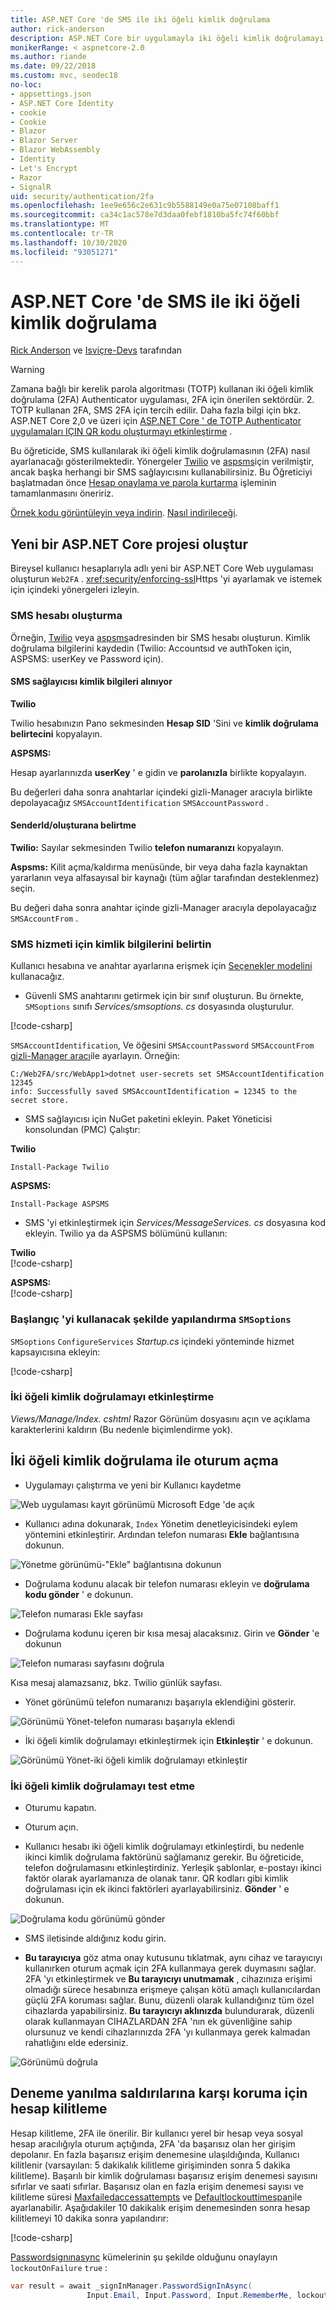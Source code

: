 ```yaml
---
title: ASP.NET Core 'de SMS ile iki öğeli kimlik doğrulama
author: rick-anderson
description: ASP.NET Core bir uygulamayla iki öğeli kimlik doğrulamayı (2FA) ayarlamayı öğrenin.
monikerRange: < aspnetcore-2.0
ms.author: riande
ms.date: 09/22/2018
ms.custom: mvc, seodec18
no-loc:
- appsettings.json
- ASP.NET Core Identity
- cookie
- Cookie
- Blazor
- Blazor Server
- Blazor WebAssembly
- Identity
- Let's Encrypt
- Razor
- SignalR
uid: security/authentication/2fa
ms.openlocfilehash: 1ee9e656c2e631c9b5588149e0a75e07108baff1
ms.sourcegitcommit: ca34c1ac578e7d3daa0febf1810ba5fc74f60bbf
ms.translationtype: MT
ms.contentlocale: tr-TR
ms.lasthandoff: 10/30/2020
ms.locfileid: "93051271"
---
```

# <a name="two-factor-authentication-with-sms-in-aspnet-core"></a>ASP.NET Core 'de SMS ile iki öğeli kimlik doğrulama

[Rick Anderson](https://twitter.com/RickAndMSFT) ve [Isviçre-Devs](https://github.com/Swiss-Devs) tarafından

>[!WARNING]
> Zamana bağlı bir kerelik parola algoritması (TOTP) kullanan iki öğeli kimlik doğrulama (2FA) Authenticator uygulaması, 2FA için önerilen sektördür. 2. TOTP kullanan 2FA, SMS 2FA için tercih edilir. Daha fazla bilgi için bkz. ASP.NET Core 2,0 ve üzeri için [ASP.NET Core ' de TOTP Authenticator uygulamaları IÇIN QR kodu oluşturmayı etkinleştirme](xref:security/authentication/identity-enable-qrcodes) .

Bu öğreticide, SMS kullanılarak iki öğeli kimlik doğrulamasının (2FA) nasıl ayarlanacağı gösterilmektedir. Yönergeler [Twilio](https://www.twilio.com/) ve [aspsms](https://www.aspsms.com/asp.net/identity/core/testcredits/)için verilmiştir, ancak başka herhangi bir SMS sağlayıcısını kullanabilirsiniz. Bu Öğreticiyi başlatmadan önce [Hesap onaylama ve parola kurtarma](xref:security/authentication/accconfirm) işleminin tamamlanmasını öneririz.

[Örnek kodu görüntüleyin veya indirin](https://github.com/dotnet/AspNetCore.Docs/tree/master/aspnetcore/security/authentication/2fa/sample/Web2FA). [Nasıl indirileceği](xref:index#how-to-download-a-sample).

## <a name="create-a-new-aspnet-core-project"></a>Yeni bir ASP.NET Core projesi oluştur

Bireysel kullanıcı hesaplarıyla adlı yeni bir ASP.NET Core Web uygulaması oluşturun `Web2FA` . <xref:security/enforcing-ssl>Https 'yi ayarlamak ve istemek için içindeki yönergeleri izleyin.

### <a name="create-an-sms-account"></a>SMS hesabı oluşturma

Örneğin, [Twilio](https://www.twilio.com/) veya [aspsms](https://www.aspsms.com/asp.net/identity/core/testcredits/)adresinden bir SMS hesabı oluşturun. Kimlik doğrulama bilgilerini kaydedin (Twilio: Accountsıd ve authToken için, ASPSMS: userKey ve Password için).

#### <a name="figuring-out-sms-provider-credentials"></a>SMS sağlayıcısı kimlik bilgileri alınıyor

**Twilio**

Twilio hesabınızın Pano sekmesinden **Hesap SID** 'Sini ve **kimlik doğrulama belirtecini** kopyalayın.

**ASPSMS:**

Hesap ayarlarınızda **userKey** ' e gidin ve **parolanızla** birlikte kopyalayın.

Bu değerleri daha sonra anahtarlar içindeki gizli-Manager aracıyla birlikte depolayacağız `SMSAccountIdentification` `SMSAccountPassword` .

#### <a name="specifying-senderid--originator"></a>SenderId/oluşturana belirtme

**Twilio:** Sayılar sekmesinden Twilio **telefon numaranızı** kopyalayın.

**Aspsms:** Kilit açma/kaldırma menüsünde, bir veya daha fazla kaynaktan yararlanın veya alfasayısal bir kaynağı (tüm ağlar tarafından desteklenmez) seçin.

Bu değeri daha sonra anahtar içinde gizli-Manager aracıyla depolayacağız `SMSAccountFrom` .

### <a name="provide-credentials-for-the-sms-service"></a>SMS hizmeti için kimlik bilgilerini belirtin

Kullanıcı hesabına ve anahtar ayarlarına erişmek için [Seçenekler modelini](xref:fundamentals/configuration/options) kullanacağız.

* Güvenli SMS anahtarını getirmek için bir sınıf oluşturun. Bu örnekte, `SMSoptions` sınıfı *Services/smsoptions. cs* dosyasında oluşturulur.

[!code-csharp[](2fa/sample/Web2FA/Services/SMSoptions.cs)]

`SMSAccountIdentification`, Ve öğesini `SMSAccountPassword` `SMSAccountFrom` [gizli-Manager aracı](xref:security/app-secrets)ile ayarlayın. Örneğin:

```none
C:/Web2FA/src/WebApp1>dotnet user-secrets set SMSAccountIdentification 12345
info: Successfully saved SMSAccountIdentification = 12345 to the secret store.
```

* SMS sağlayıcısı için NuGet paketini ekleyin. Paket Yöneticisi konsolundan (PMC) Çalıştır:

**Twilio**

`Install-Package Twilio`

**ASPSMS:**

`Install-Package ASPSMS`

* SMS 'yi etkinleştirmek için *Services/MessageServices. cs* dosyasına kod ekleyin. Twilio ya da ASPSMS bölümünü kullanın:

**Twilio**  
[!code-csharp[](2fa/sample/Web2FA/Services/MessageServices_twilio.cs)]

**ASPSMS:**  
[!code-csharp[](2fa/sample/Web2FA/Services/MessageServices_ASPSMS.cs)]

### <a name="configure-startup-to-use-smsoptions"></a>Başlangıç 'yi kullanacak şekilde yapılandırma `SMSoptions`

`SMSoptions` `ConfigureServices` *Startup.cs* içindeki yönteminde hizmet kapsayıcısına ekleyin:

[!code-csharp[](2fa/sample/Web2FA/Startup.cs?name=snippet1&highlight=4)]

### <a name="enable-two-factor-authentication"></a>İki öğeli kimlik doğrulamayı etkinleştirme

*Views/Manage/Index. cshtml* Razor Görünüm dosyasını açın ve açıklama karakterlerini kaldırın (Bu nedenle biçimlendirme yok).

## <a name="log-in-with-two-factor-authentication"></a>İki öğeli kimlik doğrulama ile oturum açma

* Uygulamayı çalıştırma ve yeni bir Kullanıcı kaydetme

![Web uygulaması kayıt görünümü Microsoft Edge 'de açık](2fa/_static/login2fa1.png)

* Kullanıcı adına dokunarak, `Index` Yönetim denetleyicisindeki eylem yöntemini etkinleştirir. Ardından telefon numarası **Ekle** bağlantısına dokunun.

![Yönetme görünümü-"Ekle" bağlantısına dokunun](2fa/_static/login2fa2.png)

* Doğrulama kodunu alacak bir telefon numarası ekleyin ve **doğrulama kodu gönder** ' e dokunun.

![Telefon numarası Ekle sayfası](2fa/_static/login2fa3.png)

* Doğrulama kodunu içeren bir kısa mesaj alacaksınız. Girin ve **Gönder** 'e dokunun

![Telefon numarası sayfasını doğrula](2fa/_static/login2fa4.png)

Kısa mesaj alamazsanız, bkz. Twilio günlük sayfası.

* Yönet görünümü telefon numaranızı başarıyla eklendiğini gösterir.

![Görünümü Yönet-telefon numarası başarıyla eklendi](2fa/_static/login2fa5.png)

* İki öğeli kimlik doğrulamayı etkinleştirmek için **Etkinleştir** ' e dokunun.

![Görünümü Yönet-iki öğeli kimlik doğrulamayı etkinleştir](2fa/_static/login2fa6.png)

### <a name="test-two-factor-authentication"></a>İki öğeli kimlik doğrulamayı test etme

* Oturumu kapatın.

* Oturum açın.

* Kullanıcı hesabı iki öğeli kimlik doğrulamayı etkinleştirdi, bu nedenle ikinci kimlik doğrulama faktörünü sağlamanız gerekir. Bu öğreticide, telefon doğrulamasını etkinleştirdiniz. Yerleşik şablonlar, e-postayı ikinci faktör olarak ayarlamanıza de olanak tanır. QR kodları gibi kimlik doğrulaması için ek ikinci faktörleri ayarlayabilirsiniz. **Gönder** ' e dokunun.

![Doğrulama kodu görünümü gönder](2fa/_static/login2fa7.png)

* SMS iletisinde aldığınız kodu girin.

* **Bu tarayıcıya** göz atma onay kutusunu tıklatmak, aynı cihaz ve tarayıcıyı kullanırken oturum açmak için 2FA kullanmaya gerek duymasını sağlar. 2FA 'yı etkinleştirmek ve **Bu tarayıcıyı unutmamak** , cihazınıza erişimi olmadığı sürece hesabınıza erişmeye çalışan kötü amaçlı kullanıcılardan güçlü 2FA koruması sağlar. Bunu, düzenli olarak kullandığınız tüm özel cihazlarda yapabilirsiniz. **Bu tarayıcıyı aklınızda** bulundurarak, düzenli olarak kullanmayan CIHAZLARDAN 2FA 'nın ek güvenliğine sahip olursunuz ve kendi cihazlarınızda 2FA 'yı kullanmaya gerek kalmadan rahatlığını elde edersiniz.

![Görünümü doğrula](2fa/_static/login2fa8.png)

## <a name="account-lockout-for-protecting-against-brute-force-attacks"></a>Deneme yanılma saldırılarına karşı koruma için hesap kilitleme

Hesap kilitleme, 2FA ile önerilir. Bir kullanıcı yerel bir hesap veya sosyal hesap aracılığıyla oturum açtığında, 2FA 'da başarısız olan her girişim depolanır. En fazla başarısız erişim denemesine ulaşıldığında, Kullanıcı kilitlenir (varsayılan: 5 dakikalık kilitleme girişiminden sonra 5 dakika kilitleme). Başarılı bir kimlik doğrulaması başarısız erişim denemesi sayısını sıfırlar ve saati sıfırlar. Başarısız olan en fazla erişim denemesi sayısı ve kilitleme süresi [Maxfailedaccessattempts](/dotnet/api/microsoft.aspnetcore.identity.lockoutoptions.maxfailedaccessattempts) ve [Defaultlockouttimespan](/dotnet/api/microsoft.aspnetcore.identity.lockoutoptions.defaultlockouttimespan)ile ayarlanabilir. Aşağıdakiler 10 dakikalık erişim denemesinden sonra hesap kilitlemeyi 10 dakika sonra yapılandırır:

[!code-csharp[](2fa/sample/Web2FA/Startup.cs?name=snippet2&highlight=13-17)]

[Passwordsignınasync](/dotnet/api/microsoft.aspnetcore.identity.signinmanager-1.passwordsigninasync) kümelerinin şu şekilde olduğunu onaylayın `lockoutOnFailure` `true` :

```csharp
var result = await _signInManager.PasswordSignInAsync(
                 Input.Email, Input.Password, Input.RememberMe, lockoutOnFailure: true);
```
